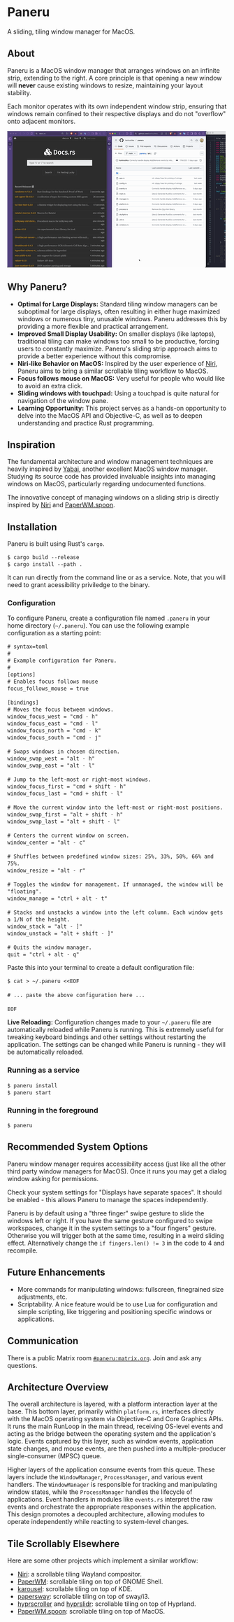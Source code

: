 # Paneru

A sliding, tiling window manager for MacOS.

## About

Paneru is a MacOS window manager that arranges windows on an infinite strip,
extending to the right. A core principle is that opening a new window will
**never** cause existing windows to resize, maintaining your layout stability.

Each monitor operates with its own independent window strip, ensuring that
windows remain confined to their respective displays and do not "overflow" onto
adjacent monitors.

![Screencap of Paneru in action](images/screenshot.gif)

## Why Paneru?

- **Optimal for Large Displays:** Standard tiling window managers can be
  suboptimal for large displays, often resulting in either huge maximized
  windows or numerous tiny, unusable windows. Paneru addresses this by
  providing a more flexible and practical arrangement.
- **Improved Small Display Usability:** On smaller displays (like laptops),
  traditional tiling can make windows too small to be productive, forcing users
  to constantly maximize. Paneru's sliding strip approach aims to provide a
  better experience without this compromise.
- **Niri-like Behavior on MacOS:** Inspired by the user experience of [Niri],
  Paneru aims to bring a similar scrollable tiling workflow to MacOS.
- **Focus follows mouse on MacOS:** Very useful for people who would like to
  avoid an extra click.
- **Sliding windows with touchpad:** Using a touchpad is quite natural for
  navigation of the window pane.
- **Learning Opportunity:** This project serves as a hands-on opportunity to
  delve into the MacOS API and Objective-C, as well as to deepen understanding
  and practice Rust programming.

## Inspiration

The fundamental architecture and window management techniques are heavily
inspired by [Yabai], another excellent MacOS window manager. Studying its
source code has provided invaluable insights into managing windows on MacOS,
particularly regarding undocumented functions.

The innovative concept of managing windows on a sliding strip is directly
inspired by [Niri] and [PaperWM.spoon].

## Installation

Paneru is built using Rust's `cargo`.

```shell
$ cargo build --release
$ cargo install --path .
```

It can run directly from the command line or as a service.
Note, that you will need to grant acessibility priviledge to the binary.

### Configuration

To configure Paneru, create a configuration file named `.paneru` in your home
directory (`~/.paneru`). You can use the following example configuration as a
starting point:

```
# syntax=toml
#
# Example configuration for Paneru.
#
[options]
# Enables focus follows mouse
focus_follows_mouse = true

[bindings]
# Moves the focus between windows.
window_focus_west = "cmd - h"
window_focus_east = "cmd - l"
window_focus_north = "cmd - k"
window_focus_south = "cmd - j"

# Swaps windows in chosen direction.
window_swap_west = "alt - h"
window_swap_east = "alt - l"

# Jump to the left-most or right-most windows.
window_focus_first = "cmd + shift - h"
window_focus_last = "cmd + shift - l"

# Move the current window into the left-most or right-most positions.
window_swap_first = "alt + shift - h"
window_swap_last = "alt + shift - l"

# Centers the current window on screen.
window_center = "alt - c"

# Shuffles between predefined window sizes: 25%, 33%, 50%, 66% and 75%.
window_resize = "alt - r"

# Toggles the window for management. If unmanaged, the window will be "floating".
window_manage = "ctrl + alt - t"

# Stacks and unstacks a window into the left column. Each window gets a 1/N of the height.
window_stack = "alt - ]"
window_unstack = "alt + shift - ]"

# Quits the window manager.
quit = "ctrl + alt - q"
```

Paste this into your terminal to create a default configuration file:

```
$ cat > ~/.paneru <<EOF

# ... paste the above configuration here ...

EOF
```

**Live Reloading:** Configuration changes made to your `~/.paneru` file are
automatically reloaded while Paneru is running. This is extremely useful for
tweaking keyboard bindings and other settings without restarting the
application. The settings can be changed while Paneru is running - they will
be automatically reloaded.

### Running as a service

```shell
$ paneru install
$ paneru start
```

### Running in the foreground

```shell
$ paneru
```


## Recommended System Options

Paneru window manager requires accessibility access (just like all the other third party window managers for MacOS).
Once it runs you may get a dialog window asking for permissions.

Check your system settings for "Displays have separate spaces". It should be
enabled - this allows Paneru to manage the spaces independently.

Paneru is by default using a "three finger" swipe gesture to slide the windows left or right.
If you have the same gesture configured to swipe workspaces, change it in the
system settings to a "four fingers" gesture. Otherwise you will trigger both at the same time, resulting in a weird sliding effect.
Alternatively change the `if fingers.len() != 3` in the code to 4 and recompile.

## Future Enhancements

- More commands for manipulating windows: fullscreen, finegrained size adjustments, etc.
- Scriptability. A nice feature would be to use Lua for configuration and simple scripting,
  like triggering and positioning specific windows or applications.

## Communication

There is a public Matrix room [`#paneru:matrix.org`](https://matrix.to/#/%23paneru%3Amatrix.org). Join and ask any questions.

## Architecture Overview

The overall architecture is layered, with a platform interaction layer at the base.
This bottom layer, primarily within `platform.rs`, interfaces directly with the MacOS operating system via Objective-C and Core Graphics APIs.
It runs the main RunLoop in the main thread, receiving OS-level events and acting as the bridge between the operating system and the application's logic.
Events captured by this layer, such as window events, application state changes, and mouse events, are then pushed into a multiple-producer single-consumer (MPSC) queue.

Higher layers of the application consume events from this queue.
These layers include the `WindowManager`, `ProcessManager`, and various event handlers.
The `WindowManager` is responsible for tracking and manipulating window states, while the `ProcessManager` handles the lifecycle of applications.
Event handlers in modules like `events.rs` interpret the raw events and orchestrate the appropriate responses within the application.
This design promotes a decoupled architecture, allowing modules to operate independently while reacting to system-level changes.

## Tile Scrollably Elsewhere

Here are some other projects which implement a similar workflow:

- [Niri]: a scrollable tiling Wayland compositor.
- [PaperWM]: scrollable tiling on top of GNOME Shell.
- [karousel]: scrollable tiling on top of KDE.
- [papersway]: scrollable tiling on top of sway/i3.
- [hyprscroller] and [hyprslidr]: scrollable tiling on top of Hyprland.
- [PaperWM.spoon]: scrollable tiling on top of MacOS.

[Yabai]: https://github.com/koekeishiya/yabai
[Niri]: https://github.com/YaLTeR/niri
[PaperWM]: https://github.com/paperwm/PaperWM
[karousel]: https://github.com/peterfajdiga/karousel
[papersway]: https://spwhitton.name/tech/code/papersway/
[hyprscroller]: https://github.com/dawsers/hyprscroller
[hyprslidr]: https://gitlab.com/magus/hyprslidr
[PaperWM.spoon]: https://github.com/mogenson/PaperWM.spoon
[The future is Niri]: https://ersei.net/en/blog/niri
